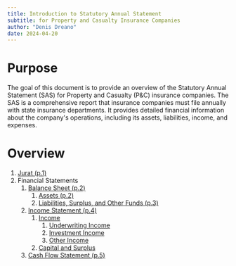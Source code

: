 ```yaml
---
title: Introduction to Statutory Annual Statement
subtitle: for Property and Casualty Insurance Companies
author: "Denis Dreano"
date: 2024-04-20
---
```


# Purpose

The goal of this document is to provide an overview of the Statutory Annual
Statement (SAS) for Property and Casualty (P&C) insurance companies. The SAS is
a comprehensive report that insurance companies must file annually with state
insurance departments. It provides detailed financial information about the
company's operations, including its assets, liabilities, income, and expenses.

# Overview

1. [Jurat (p.1)](./jurat.md)
2. Financial Statements
    1. [Balance Sheet (p.2)](./balance-sheet.md)
        1. [Assets (p.2)](./assets.md)
        2. [Liabilities, Surplus, and Other Funds (p.3)](./liabilities-surplus-other-funds.md)
    2. [Income Statement (p.4)](./income-statement.md)
        1. [Income](./income.md)
            1. [Underwriting Income](./underwriting-income.md)
            2. [Investment Income](./investment-income.md)
            3. [Other Income](./other-income.md)
        2. [Capital and Surplus](./capital-surplus.md)
    3. [Cash Flow Statement (p.5)](./cash-flow-statement.md)
